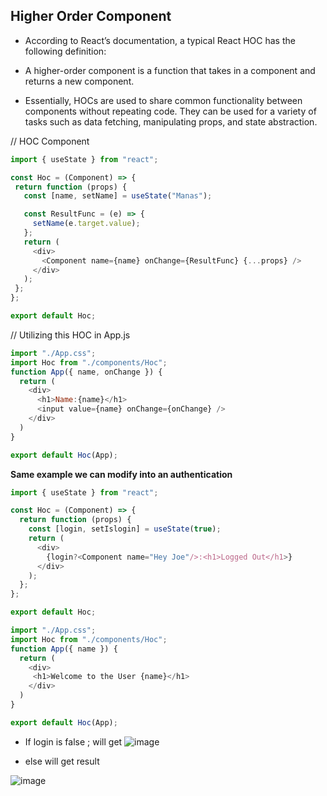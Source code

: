 ## Higher Order Component

- According to React’s documentation, a typical React HOC has the following definition:

- A higher-order component is a function that takes in a component and returns a new component.
- Essentially, HOCs are used to share common functionality between components without repeating code. They can be used for a variety of tasks such as data fetching, manipulating props, and state abstraction.


// HOC Component
 ```js
import { useState } from "react";

const Hoc = (Component) => {
  return function (props) {
    const [name, setName] = useState("Manas");

    const ResultFunc = (e) => {
      setName(e.target.value);
    };
    return (
      <div>
        <Component name={name} onChange={ResultFunc} {...props} />
      </div>
    );
  };
};

export default Hoc;

```

// Utilizing this HOC in App.js

```js
import "./App.css";
import Hoc from "./components/Hoc";
function App({ name, onChange }) {
  return (
    <div>
      <h1>Name:{name}</h1>
      <input value={name} onChange={onChange} />
    </div>
  )
}

export default Hoc(App);

```

**Same example we can modify into an authentication**



```js
import { useState } from "react";

const Hoc = (Component) => {
  return function (props) {
    const [login, setIslogin] = useState(true);
    return (
      <div>
        {login?<Component name="Hey Joe"/>:<h1>Logged Out</h1>}
      </div>
    );
  };
};

export default Hoc;
```

```js
import "./App.css";
import Hoc from "./components/Hoc";
function App({ name }) {
  return (
    <div>
     <h1>Welcome to the User {name}</h1>
    </div>
  )
}

export default Hoc(App);
```

- If login is false ; will get 
![image](https://github.com/venkatdas/Interview_preparation/assets/43024084/97892e18-c1c3-4a9b-8dc8-d72c2d89f98d)

- else will get result 

![image](https://github.com/venkatdas/Interview_preparation/assets/43024084/0e40b83c-4178-459a-ac3c-e2a3d1507fcf)
